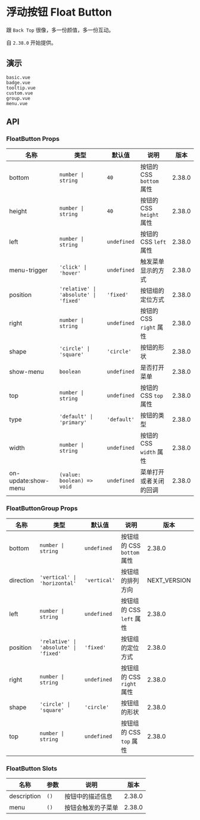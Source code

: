 # 浮动按钮 Float Button

跟 `Back Top` 很像，多一份颜值，多一份互动。

自 `2.38.0` 开始提供。

## 演示

```demo
basic.vue
badge.vue
tooltip.vue
custom.vue
group.vue
menu.vue
```

## API

### FloatButton Props

| 名称 | 类型 | 默认值 | 说明 | 版本 |
| --- | --- | --- | --- | --- |
| bottom | `number \| string` | `40` | 按钮的 CSS `bottom` 属性 | 2.38.0 |
| height | `number \| string` | `40` | 按钮的 CSS `height` 属性 | 2.38.0 |
| left | `number \| string` | `undefined` | 按钮的 CSS `left` 属性 | 2.38.0 |
| menu-trigger | `'click' \| 'hover'` | `undefined` | 触发菜单显示的方式 | 2.38.0 |
| position | `'relative' \| 'absolute' \| 'fixed'` | `'fixed'` | 按钮组的定位方式 | 2.38.0 |
| right | `number \| string` | `undefined` | 按钮的 CSS `right` 属性 | 2.38.0 |
| shape | `'circle' \| 'square'` | `'circle'` | 按钮的形状 | 2.38.0 |
| show-menu | `boolean` | `undefined` | 是否打开菜单 | 2.38.0 |
| top | `number \| string` | `undefined` | 按钮的 CSS `top` 属性 | 2.38.0 |
| type | `'default' \| 'primary'` | `'default'` | 按钮的类型 | 2.38.0 |
| width | `number \| string` | `undefined` | 按钮的 CSS `width` 属性 | 2.38.0 |
| on-update:show-menu | `(value: boolean) => void` | `undefined` | 菜单打开或者关闭的回调 | 2.38.0 |

### FloatButtonGroup Props

| 名称 | 类型 | 默认值 | 说明 | 版本 |
| --- | --- | --- | --- | --- |
| bottom | `number \| string` | `undefined` | 按钮组的 CSS `bottom` 属性 | 2.38.0 |
| direction | `'vertical' \| 'horizontal'` | `'vertical'` | 按钮组的排列方向 | NEXT_VERSION |
| left | `number \| string` | `undefined` | 按钮组的 CSS `left` 属性 | 2.38.0 |
| position | `'relative' \| 'absolute' \| 'fixed'` | `'fixed'` | 按钮组的定位方式 | 2.38.0 |
| right | `number \| string` | `undefined` | 按钮组的 CSS `right` 属性 | 2.38.0 |
| shape | `'circle' \| 'square'` | `'circle'` | 按钮组的形状 | 2.38.0 |
| top | `number \| string` | `undefined` | 按钮组的 CSS `top` 属性 | 2.38.0 |

### FloatButton Slots

| 名称        | 参数 | 说明               | 版本   |
| ----------- | ---- | ------------------ | ------ |
| description | `()` | 按钮中的描述信息   | 2.38.0 |
| menu        | `()` | 按钮会触发的子菜单 | 2.38.0 |
